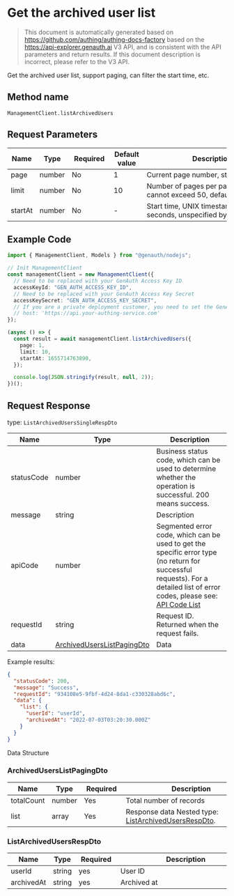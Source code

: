 # Get the archived user list

<!--
Warning⚠️:
Do not modify this document directly,
https://github.com/Authing/authing-docs-factory
Use this project to generate
-->

<LastUpdated />

> This document is automatically generated based on https://github.com/authing/authing-docs-factory based on the https://api-explorer.genauth.ai V3 API, and is consistent with the API parameters and return results. If this document description is incorrect, please refer to the V3 API.

Get the archived user list, support paging, can filter the start time, etc.

## Method name

`ManagementClient.listArchivedUsers`

## Request Parameters

| Name    | Type   | <div style="width:80px">Required</div> | <div style="width:60px">Default value</div> | <div style="width:300px">Description</div>                             | <div style="width:200px">Sample value</div> |
| ------- | ------ | -------------------------------------- | ------------------------------------------- | ---------------------------------------------------------------------- | ------------------------------------------- |
| page    | number | No                                     | 1                                           | Current page number, starting from 1                                   | `1`                                         |
| limit   | number | No                                     | 10                                          | Number of pages per page, maximum cannot exceed 50, default is 10      | `10`                                        |
| startAt | number | No                                     | -                                           | Start time, UNIX timestamp accurate to seconds, unspecified by default | `1655714763890`                             |

## Example Code

```ts
import { ManagementClient, Models } from "@genauth/nodejs";

// Init ManagementClient
const managementClient = new ManagementClient({
  // Need to be replaced with your GenAuth Access Key ID
  accessKeyId: "GEN_AUTH_ACCESS_KEY_ID",
  // Need to be replaced with your GenAuth Access Key Secret
  accessKeySecret: "GEN_AUTH_ACCESS_KEY_SECRET",
  // If you are a private deployment customer, you need to set the GenAuth service domain name
  // host: 'https://api.your-authing-service.com'
});

(async () => {
  const result = await managementClient.listArchivedUsers({
    page: 1,
    limit: 10,
    startAt: 1655714763890,
  });

  console.log(JSON.stringify(result, null, 2));
})();
```

## Request Response

type: `ListArchivedUsersSingleRespDto`

| Name       | Type                                                                 | Description                                                                                                                                                                                                                                                                                                                                        |
| ---------- | -------------------------------------------------------------------- | -------------------------------------------------------------------------------------------------------------------------------------------------------------------------------------------------------------------------------------------------------------------------------------------------------------------------------------------------- |
| statusCode | number                                                               | Business status code, which can be used to determine whether the operation is successful. 200 means success.                                                                                                                                                                                                                                       |
| message    | string                                                               | Description                                                                                                                                                                                                                                                                                                                                        |
| apiCode    | number                                                               | Segmented error code, which can be used to get the specific error type (no return for successful requests). For a detailed list of error codes, please see: [API Code List](https://api-explorer.genauth.ai/?tag=group/%E5%BC%80%E5%8F%91%E5%87%86%E5%A4%87#tag/%E5%BC%80%E5%8F%91%E5%87%86%E5%A4%87/%E9%94%99%E8%AF%AF%E5%A4%84%E7%90%86/apiCode) |
| requestId  | string                                                               | Request ID. Returned when the request fails.                                                                                                                                                                                                                                                                                                       |
| data       | <a href="#ArchivedUsersListPagingDto">ArchivedUsersListPagingDto</a> | Data                                                                                                                                                                                                                                                                                                                                               |

Example results:

```json
{
  "statusCode": 200,
  "message": "Success",
  "requestId": "934108e5-9fbf-4d24-8da1-c330328abd6c",
  "data": {
    "list": {
      "userId": "userId",
      "archivedAt": "2022-07-03T03:20:30.000Z"
    }
  }
}
```

Data Structure

### <a id="ArchivedUsersListPagingDto"></a> ArchivedUsersListPagingDto

| Name       | Type   | <div style="width:80px">Required</div> | <div style="width:300px">Description</div>                                                   | <div style="width:200px">Sample value</div> |
| ---------- | ------ | -------------------------------------- | -------------------------------------------------------------------------------------------- | ------------------------------------------- |
| totalCount | number | Yes                                    | Total number of records                                                                      |                                             |
| list       | array  | Yes                                    | Response data Nested type: <a href="#ListArchivedUsersRespDto">ListArchivedUsersRespDto</a>. |                                             |

### <a id="ListArchivedUsersRespDto"></a> ListArchivedUsersRespDto

| Name       | Type   | <div style="width:80px">Required</div> | <div style="width:300px">Description</div> | <div style="width:200px">Sample value</div> |
| ---------- | ------ | -------------------------------------- | ------------------------------------------ | ------------------------------------------- |
| userId     | string | yes                                    | User ID                                    | `userId`                                    |
| archivedAt | string | yes                                    | Archived at                                | `2022-07-03T03:20:30.000Z`                  |
